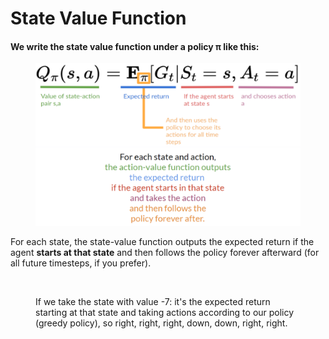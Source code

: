 # State Value Function

#### We write the state value function under a policy π like this:

<figure><img src="../assets/image (1).png" alt=""><figcaption></figcaption></figure>

For each state, the state-value function outputs the expected return if the agent **starts at that state** and then follows the policy forever afterward (for all future timesteps, if you prefer).

<figure><img src="../.gitbook/assets/image (7).png" alt=""><figcaption><p>If we take the state with value -7: it's the expected return starting at that state and taking actions according to our policy (greedy policy), so right, right, right, down, down, right, right.</p></figcaption></figure>
